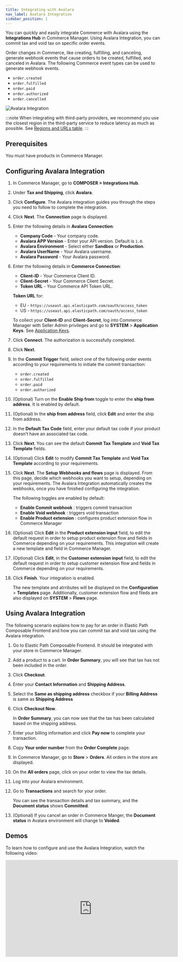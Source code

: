```yaml
---
title: Integrating with Avalara
nav_label: Avalara Integration
sidebar_position: 1
---
```


You can quickly and easily integrate Commerce with Avalara using the **Integrations Hub** in Commerce Manager. Using Avalara Integration, you can commit tax and void tax on specific order events. 

Order changes in Commerce, like creating, fulfilling, and canceling, generate webhook events that cause orders to be created, fulfilled, and canceled in Avalara. The following Commerce event types can be used to generate webhook events.

- `order.created`
- `order.fulfilled`
- `order.paid`
- `order.authorized`
- `order.cancelled`
 
![Avalara Integration](/assets/avalara-integration.png)

:::note
When integrating with third-party providers, we recommend you use the closest region in the third-party service to reduce latency as much as possible. See [Regions and URLs table](/guides/Getting-Started/elastic-path-domains#regions-and-ur-ls).
:::

## Prerequisites

You must have products in Commerce Manager.

## Configuring Avalara Integration

1. In Commerce Manager, go to **COMPOSER > Integrations Hub**.
1. Under **Tax and Shipping**, click **Avalara**. 
1. Click **Configure**. The Avalara integration guides you through the steps you need to follow to complete the integration.
1. Click **Next**. The **Connection** page is displayed.
1. Enter the following details in **Avalara Connection**:
    - **Company Code** - Your company code. 
    - **Avalara APP Version** -  Enter your API version. Default is `1.0`.
    - **Avalara Environment** - Select either **Sandbox** or **Production**.
    - **Avalara UserName** - Your Avalara username.
    - **Avalara Password** - Your Avalara password.
1. Enter the following details in **Commerce Connection**:
    - **Client-ID**  - Your Commerce Client ID.
    - **Client-Secret** - Your Commerce Client Secret.
    - **Token URL** - Your Commerce API Token URL.
    
    **Token URL** for:
    - EU - `https://useast.api.elasticpath.com/oauth/access_token`
    - US - `https://useast.api.elasticpath.com/oauth/access_token`
    
    To collect your **Client-ID** and **Client-Secret**, log into Commerce Manager with Seller Admin privileges and go to **SYSTEM** > **Application Keys**. See [Application Keys](/docs/commerce-manager/application-keys/application-keys-cm).

1. Click **Connect**. The authorization is successfully completed.
1. Click **Next**.
1. In the **Commit Trigger** field, select one of the following order events according to your requirements to initiate the commit transaction:
    - `order.created`
    - `order.fulfilled`
    - `order.paid`
    - `order.authorized`
1. (Optional) Turn on the **Enable Ship from** toggle to enter the **ship from address**. It is enabled by default.
1. (Optional) In the **ship from address** field, click **Edit** and enter the ship from address.
1. In the **Default Tax Code** field, enter your default tax code if your product doesn’t have an associated tax code.
1. Click **Next**. You can see the default **Commit Tax Template** and **Void Tax Template** fields. 
1. (Optional) Click **Edit** to modify **Commit Tax Template** and **Void Tax Template** according to your requirements.
1. Click **Next**. The **Setup Webhooks and flows** page is displayed. From this page, decide which webhooks you want to setup, depending on your requirements. The Avalara Integration automatically creates the webhooks, once you have finished configuring the integration.

    The following toggles are enabled by default:
    - **Enable Commit webhook** : triggers commit transaction
    - **Enable Void webhook** : triggers void transaction
    - **Enable Product extension** : configures product extension flow in Commerce Manager
1. (Optional) Click **Edit** in the **Product extension input** field, to edit the default request in order to setup product extension flow and fields in Commerce depending on your requirements. This integration will create a new template and field in Commerce Manager.
1. (Optional) Click **Edit**, in the **Customer extension input** field, to edit the default request in order to setup customer extension flow and fields in Commerce depending on your requirements.
1. Click **Finish**. Your integration is enabled.

    The new template and atrributes will be displayed on the **Configuration** > **Templates** page. Additionally, customer extension flow and fileds are also displayed on **SYSTEM** > **Flows** page.

## Using Avalara Integration

The following scenario explains how to pay for an order in Elastic Path Composable Frontend and how you can commit tax and void tax using the Avalara integration.

1. Go to Elastic Path Composable Frontend. It should be integrated with your store in Commerce Manager.
1. Add a product to a cart. In **Order Summary**, you will see that tax has not been included in the order.
1. Click **Checkout**.
1. Enter your **Contact Information** and **Shipping Address**. 
1. Select the **Same as shipping address** checkbox if your **Billing Address** is same as **Shipping Address**
1. Click **Checkout Now**. 
    
    In **Order Summary**, you can now see that the tax has been calculated based on the shipping address.
1. Enter your billing information and click **Pay now** to complete your transaction.
1. Copy **Your order number** from the **Order Complete** page.
1. In Commerce Manager, go to **Store** > **Orders**.
    All orders in the store are displayed.
1. On the **All orders** page, click on your order to view the tax details.
1. Log into your Avalara environment.
1. Go to **Transactions** and search for your order. 
    
    You can see the transaction details and tax summary, and the **Document status** shows **Committed**.
1. (Optional) If you cancel an order in Commerce Manger, the **Document status** in Avalara environment will change to **Voided**.

## Demos

To learn how to configure and use the Avalara Integration, watch the following video:

<iframe width="560" height="315" src="https://www.youtube.com/embed/IIp_bbQN5i8" title="Configuring Avalara" frameborder="0" allow="accelerometer; autoplay; clipboard-write; encrypted-media; gyroscope; picture-in-picture; web-share" referrerpolicy="strict-origin-when-cross-origin" allowfullscreen></iframe>

